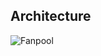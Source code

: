 ## Architecture
![Fanpool](https://github.com/user-attachments/assets/a3731d1b-7448-4e8b-8f7c-fb0720c9c52f)
